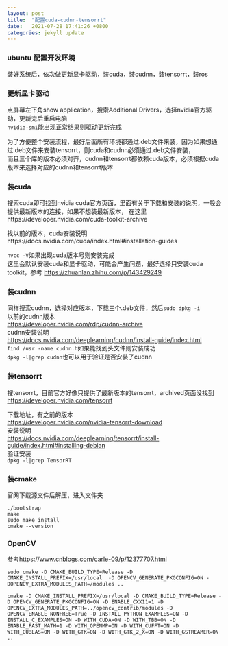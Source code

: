```yaml
---
layout: post
title:  "配置cuda-cudnn-tensorrt"
date:   2021-07-28 17:41:26 +0800
categories: jekyll update
---
```


### ubuntu 配置开发环境

装好系统后，依次做更新显卡驱动，装cuda，装cudnn，装tensorrt，装ros

### 更新显卡驱动
点屏幕左下角show application，搜索Additional Drivers，选择nvidia官方驱动，更新完后重启电脑   
`nvidia-smi`能出现正常结果则驱动更新完成

为了方便整个安装流程，最好后面所有环境都通过.deb文件来装，因为如果想通过.deb文件来安装tensorrt，则cuda和cudnn必须通过.deb文件安装，  
而且三个库的版本必须对齐，cudnn和tensorrt都依赖cuda版本，必须根据cuda版本来选择对应的cudnn和tensorrt版本   

### 装cuda
搜索cuda即可找到nvidia cuda官方页面，里面有关于下载和安装的说明，一般会提供最新版本的连接，如果不想装最新版本，
在这里https://developer.nvidia.com/cuda-toolkit-archive

找以前的版本，cuda安装说明https://docs.nvidia.com/cuda/index.html#installation-guides

`nvcc -V`如果出现cuda版本号则安装完成    
这里会默认安装cuda和显卡驱动，可能会产生问题，最好选择只安装cuda toolkit，参考
https://zhuanlan.zhihu.com/p/143429249


### 装cudnn
同样搜索cudnn，选择对应版本，下载三个.deb文件，然后`sudo dpkg -i`   
以前的cudnn版本    
https://developer.nvidia.com/rdp/cudnn-archive   
cudnn安装说明    
https://docs.nvidia.com/deeplearning/cudnn/install-guide/index.html   
`find /usr -name cudnn.h`如果能找到头文件则安装成功    
`dpkg -l|grep cudnn`也可以用于验证是否安装了cudnn

### 装tensorrt
搜tensorrt，目前官方好像只提供了最新版本的tensorrt，archived页面没找到   
https://developer.nvidia.com/tensorrt   

下载地址，有之前的版本  
https://developer.nvidia.com/nvidia-tensorrt-download  
安装说明   
https://docs.nvidia.com/deeplearning/tensorrt/install-guide/index.html#installing-debian   
验证安装   
`dpkg -l|grep TensorRT`  

### 装cmake
官网下载源文件后解压，进入文件夹
```
./bootstrap  
make   
sudo make install  
cmake --version
```

### OpenCV
参考https://www.cnblogs.com/carle-09/p/12377707.html


```
sudo cmake -D CMAKE_BUILD_TYPE=Release -D CMAKE_INSTALL_PREFIX=/usr/local  -D OPENCV_GENERATE_PKGCONFIG=ON -DOPENCV_EXTRA_MODULES_PATH=/modules ..
```

```
cmake -D CMAKE_INSTALL_PREFIX=/usr/local -D CMAKE_BUILD_TYPE=Release -D OPENCV_GENERATE_PKGCONFIG=ON -D ENABLE_CXX11=1 -D OPENCV_EXTRA_MODULES_PATH=../opencv_contrib/modules -D OPENCV_ENABLE_NONFREE=True -D INSTALL_PYTHON_EXAMPLES=ON -D INSTALL_C_EXAMPLES=ON -D WITH_CUDA=ON -D WITH_TBB=ON -D ENABLE_FAST_MATH=1 -D WITH_OPENMP=ON -D WITH_CUFFT=ON -D WITH_CUBLAS=ON -D WITH_GTK=ON -D WITH_GTK_2_X=ON -D WITH_GSTREAMER=ON ..
```
